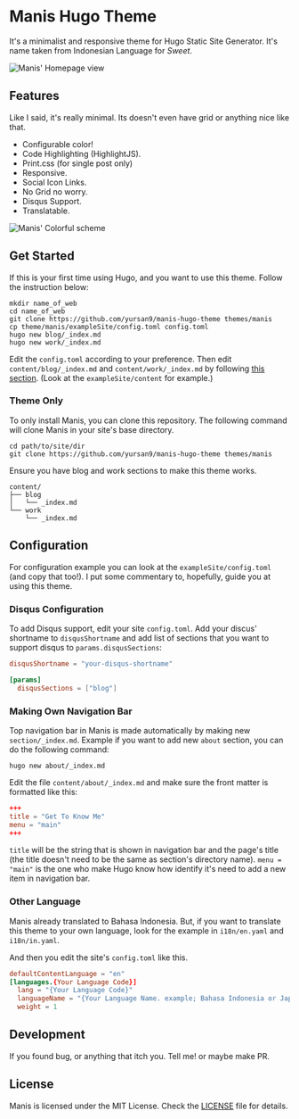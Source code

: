 # Manis Hugo Theme

It's a minimalist and responsive theme for Hugo Static Site Generator. It's
name taken from Indonesian Language for *Sweet*.

![Manis' Homepage view](https://raw.githubusercontent.com/yursan9/manis-hugo-theme/master/images/tn.png)

## Features

Like I said, it's really minimal. Its doesn't even have grid or anything nice like that.

-   Configurable color!
-   Code Highlighting (HighlightJS).
-   Print.css (for single post only)
-   Responsive.
-   Social Icon Links.
-   No Grid no worry.
-   Disqus Support.
-   Translatable.

![Manis' Colorful scheme](https://raw.githubusercontent.com/yursan9/manis-hugo-theme/master/images/blue-red.png)

## Get Started

If this is your first time using Hugo, and you want to use this theme. Follow the instruction below:

```
mkdir name_of_web
cd name_of_web
git clone https://github.com/yursan9/manis-hugo-theme themes/manis
cp theme/manis/exampleSite/config.toml config.toml
hugo new blog/_index.md
hugo new work/_index.md
```

Edit the `config.toml` according to your preference. Then edit `content/blog/_index.md` and `content/work/_index.md` by following [this section](#making-own-navigation-bar). (Look at the `exampleSite/content` for example.)

### Theme Only

To only install Manis, you can clone this repository. The following command will clone Manis in your site's base directory.

```
cd path/to/site/dir
git clone https://github.com/yursan9/manis-hugo-theme themes/manis
```

Ensure you have blog and work sections to make this theme works.

```
content/
├── blog
│   └── _index.md
└── work
    └── _index.md
```

## Configuration

For configuration example you can look at the `exampleSite/config.toml` (and copy that too!). I put some commentary to, hopefully, guide you at using this theme.

### Disqus Configuration
To add Disqus support, edit your site `config.toml`. Add your discus' shortname to `disqusShortname` and add list of sections that you want to support disqus to `params.disqusSections`:

```toml
disqusShortname = "your-disqus-shortname"

[params]
  disqusSections = ["blog"]
```

### Making Own Navigation Bar

Top navigation bar in Manis is made automatically by making new `section/_index.md`. Example if you want to add new `about` section, you can do the following command:

```
hugo new about/_index.md
```

Edit the file `content/about/_index.md` and make sure the front matter is formatted like this:

```toml
+++
title = "Get To Know Me"
menu = "main"
+++
```

`title` will be the string that is shown in navigation bar and the page's title (the title doesn't need to be the same as section's directory name). `menu = "main"` is the one who make Hugo know how identify it's need to add a new item in navigation bar.

### Other Language

Manis already translated to Bahasa Indonesia. But, if you want to translate this theme to your own language, look for the example in `i18n/en.yaml` and `i18n/in.yaml`.

And then you edit the site's `config.toml` like this.

```toml
defaultContentLanguage = "en"
[languages.{Your Language Code}]
  lang = "{Your Language Code}"
  languageName = "{Your Language Name. example; Bahasa Indonesia or Japanese}"
  weight = 1
```

## Development

If you found bug, or anything that itch you. Tell me! or maybe make PR.

## License

Manis is licensed under the MIT License. Check the [LICENSE](https://github.com/yursan9/manis-hugo-theme/blob/master/LICENSE.md) file for details.
